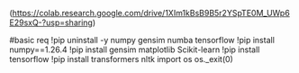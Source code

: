 (https://colab.research.google.com/drive/1XIm1kBsB9B5r2YSpTE0M_UWp6E29sxQ-?usp=sharing)

#basic req
!pip uninstall -y numpy gensim numba tensorflow
!pip install numpy==1.26.4
!pip install gensim matplotlib Scikit-learn
!pip install tensorflow
!pip install transformers nltk
import os
os._exit(0)
